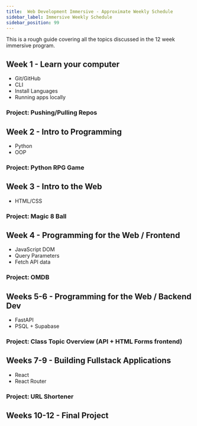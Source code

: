 ```yaml
---
title:  Web Development Immersive - Approximate Weekly Schedule
sidebar_label: Immersive Weekly Schedule
sidebar_position: 99
---
```


This is a rough guide covering all the topics discussed in the 12 week immersive program.

## Week 1 - Learn your computer

- Git/GitHub
- CLI
- Install Languages
- Running apps locally

### Project: Pushing/Pulling Repos

## Week 2 - Intro to Programming

- Python
- OOP

### Project: Python RPG Game

## Week 3 - Intro to the Web

- HTML/CSS

### Project: Magic 8 Ball

## Week 4 - Programming for the Web / Frontend

- JavaScript DOM
- Query Parameters
- Fetch API data

### Project: OMDB

## Weeks 5-6 - Programming for the Web / Backend Dev

- FastAPI
- PSQL + Supabase

### Project: Class Topic Overview (API + HTML Forms frontend)

## Weeks 7-9 - Building Fullstack Applications

- React
- React Router

### Project: URL Shortener

## Weeks 10-12 - Final Project
